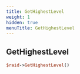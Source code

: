 ```yaml
---
title: GetHighestLevel
weight: 1
hidden: true
menuTitle: GetHighestLevel
---
```

## GetHighestLevel
```perl
$raid->GetHighestLevel()
```